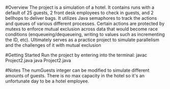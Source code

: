#Overview
The project is a simulation of a hotel. It contains runs with a default of 25 guests, 2 front desk employees to check in guests, and 2 bellhops to deliver bags. It utilizes Java semaphores to track the actions and queues of various different processes. Certain actions are protected by mutexs to enforce mutual exclusion across data that would become race conditions (enqueueing/dequeueing, writing to values such as incrementing the ID, etc). Ultimately serves as a practice project to simulate parallelism and the challenges of it with mutual exclusion

#Getting Started
Run the project by entering into the terminal:
	javac Project2.java
	java Project2.java

#Notes
The numGuests integer can be modified to simulate different amounts of guests.
There is no max capacity in the hotel so it's an unfortunate day to be a hotel employee.